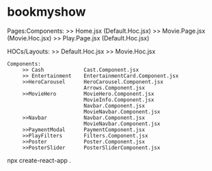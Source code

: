 # bookmyshow



Pages:Components:
     >> Home.jsx        (Default.Hoc.jsx)
     >> Movie.Page.jsx  (Movie.Hoc.jsx)
     >> Play.Page.jsx   (Default.Hoc.jsx)
     
HOCs/Layouts:
    >> Default.Hoc.jsx
    >> Movie.Hoc.jsx

    Components:
         >> Cash             Cast.Component.jsx
         >> Entertainment    EntertainmentCard.Component.jsx
         >>HeroCarousel      HeroCarousel.Component.jsx
                             Arrows.Component.jsx
         >>MovieHero         MovieHero.Component.jsx
                             MovieInfo.Component.jsx
                             Navbar.Component.jsx
                             MovieNavbar.Component.jsx
         >>Navbar            Navbar.Component.jsx
                             MovieNavbar.Component.jsx
         >>PaymentModal      PaymentComponent.jsx
         >>PlayFilters       Filters.Component.jsx
         >>Poster            Poster.Component.jsx
         >>PosterSlider      PosterSliderComponent.jsx

npx create-react-app .
         

